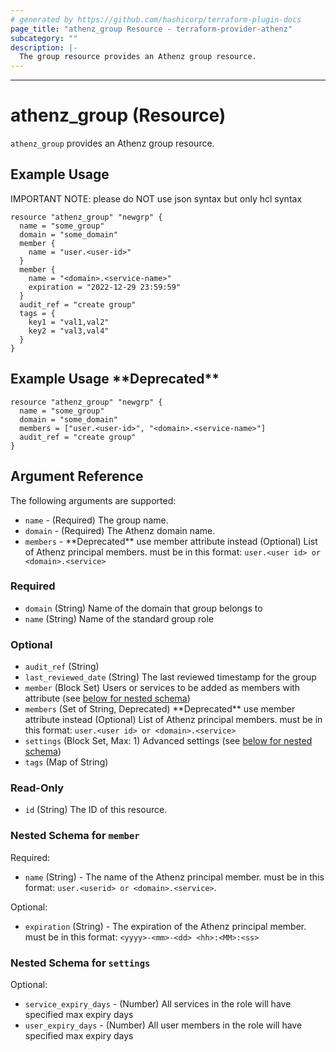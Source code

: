 ```yaml
---
# generated by https://github.com/hashicorp/terraform-plugin-docs
page_title: "athenz_group Resource - terraform-provider-athenz"
subcategory: ""
description: |-
  The group resource provides an Athenz group resource.
---
```

  
---

# athenz_group (Resource)

`athenz_group` provides an Athenz group resource.

## Example Usage

IMPORTANT NOTE: please do NOT use json syntax but only hcl syntax

```hcl
resource "athenz_group" "newgrp" {
  name = "some_group"
  domain = "some_domain"
  member {
    name = "user.<user-id>"
  }
  member {
    name = "<domain>.<service-name>"
    expiration = "2022-12-29 23:59:59"
  }
  audit_ref = "create group"
  tags = {
    key1 = "val1,val2"
    key2 = "val3,val4"
  }
}
```

## Example Usage \*\*Deprecated**

```hcl
resource "athenz_group" "newgrp" {
  name = "some_group"
  domain = "some_domain"
  members = ["user.<user-id>", "<domain>.<service-name>"]
  audit_ref = "create group"
}
```

## Argument Reference

The following arguments are supported:

- `name` - (Required) The group name.
- `domain` - (Required) The Athenz domain name.
- `members` - \*\*Deprecated** use member attribute instead (Optional) List of Athenz principal members. must be in this format: `user.<user id> or <domain>.<service>`

### Required

- `domain` (String) Name of the domain that group belongs to
- `name` (String) Name of the standard group role

### Optional

- `audit_ref` (String)
- `last_reviewed_date` (String) The last reviewed timestamp for the group
- `member` (Block Set) Users or services to be added as members with attribute (see [below for nested schema](#nestedblock--member))
- `members` (Set of String, Deprecated) \*\*Deprecated** use member attribute instead (Optional) List of Athenz principal members. must be in this format: `user.<user id> or <domain>.<service>`
- `settings` (Block Set, Max: 1) Advanced settings (see [below for nested schema](#nestedblock--settings))
- `tags` (Map of String)

### Read-Only

- `id` (String) The ID of this resource.

<a id="nestedblock--member"></a>
### Nested Schema for `member`

Required:

- `name` (String) - The name of the Athenz principal member. must be in this format: `user.<userid> or <domain>.<service>`.

Optional:

- `expiration` (String) - The expiration of the Athenz principal member. must be in this format: `<yyyy>-<mm>-<dd> <hh>:<MM>:<ss>`

<a id="nestedblock--settings"></a>
### Nested Schema for `settings`

Optional:

- `service_expiry_days` - (Number) All services in the role will have specified max expiry days
- `user_expiry_days` - (Number) All user members in the role will have specified max expiry days
